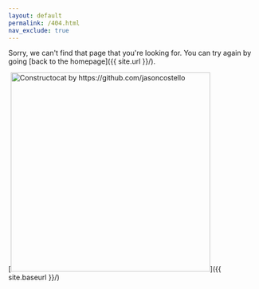 ```yaml
---
layout: default
permalink: /404.html
nav_exclude: true
---
```


Sorry, we can't find that page that you're looking for. You can try again by going [back to the homepage]({{ site.url }}/).

[<img src="{{ site.baseurl }}/images/404.jpg" alt="Constructocat by https://github.com/jasoncostello" style="width: 400px;"/>]({{ site.baseurl }}/)
